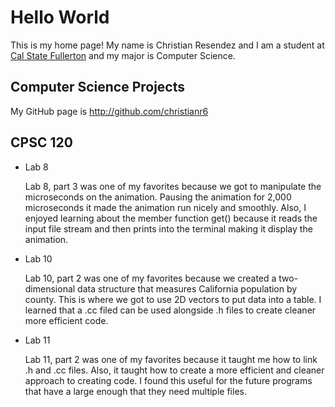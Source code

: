 # Hello World

This is my home page! My name is Christian Resendez and I am a student at [Cal State Fullerton](http://www.fullerton.edu/) and my major is Computer Science.

## Computer Science Projects

My GitHub page is http://github.com/christianr6

## CPSC 120

* Lab 8

    Lab 8, part 3 was one of my favorites because we got to manipulate the microseconds on the animation. Pausing the animation for 2,000 microseconds it made the animation run nicely and smoothly. Also, I enjoyed learning about the member function get() because it reads the input file stream and then prints into the terminal making it display the animation.

* Lab 10

    Lab 10, part 2 was one of my favorites because we created a two-dimensional data structure that measures California population by county. This is where we got to use 2D vectors to put data into a table. I learned that a .cc filed can be used alongside .h files to create cleaner more efficient code.

* Lab 11

    Lab 11, part 2 was one of my favorites because it taught me how to link .h and .cc files. Also, it taught how to create a more efficient and cleaner approach to creating code. I found this useful for the future programs that have a large enough that they need multiple files.
